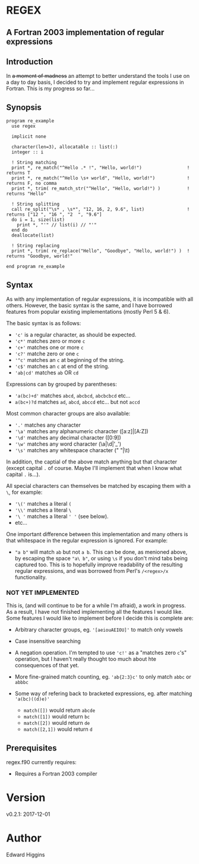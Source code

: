# REGEX
## A Fortran 2003 implementation of regular expressions

## Introduction
In ~~a moment of madness~~ an attempt to better understand the tools I use on
a day to day basis, I decided to try and implement regular expressions in
Fortran. This is my progress so far...

## Synopsis

```Fortran
program re_example
  use regex

  implicit none

  character(len=3), allocatable :: list(:)
  integer :: i

  ! String matching
  print *, re_match("^Hello .* !", "Hello, world!")                 ! returns T
  print *, re_match("^Hello \s+ world", "Hello, world!")            ! returns F, no comma
  print *, trim( re_match_str("^Hello", "Hello, world!") )          ! returns "Hello"

  ! String splitting
  call re_split("\s* , \s*", "12, 16, 2, 9.6", list)                ! returns ["12 ", "16 ", "2  ", "9.6"]
  do i = 1, size(list)
    print *, "'" // list(i) // "'"
  end do
  deallocate(list)

  ! String replacing
  print *, trim( re_replace("Hello", "Goodbye", "Hello, world!") )  ! returns "Goodbye, world!"

end program re_example
```

## Syntax

As with any implementation of regular expressions, it is incompatible with all
others. However, the basic syntax is the same, and I have borrowed features from
popular existing implementations (mostly Perl 5 & 6).

The basic syntax is as follows:
 - `'c'` is a regular character, as should be expected.
 - `'c*'` matches zero or more `c`
 - `'c+'` matches one or more `c`
 - `'c?'` matche  zero or one `c`
 - `'^c'` matches an `c` at beginning of the string.
 - `'c$'` matches an `c` at end of the string.
 - `'ab|cd'` matches `ab` OR `cd`

Expressions can by grouped by parentheses:
 - `'a(bc)+d'` matches `abcd`, `abcbcd`, `abcbcbcd` etc...
 - `a(bc+)?d` matches `ad`, `abcd`, `abccd` etc... but not `accd`

Most common character groups are also available:
 - `'.'` matches any character
 - `'\a'` matches any alphanumeric character ([a:z]|[A:Z])
 - `'\d'` matches any decimal character ([0:9])
 - `'\w'` matches any word character (\a|\d|'_')
 - `'\s'` matches any whitespace character (" "|\t)

In addition, the captial of the above match anything but that character (except
capital `.` of course. Maybe I'll implement that when I know what capital `.`
is...).  

All special characters can themselves be matched by escaping them with a `\`,
for example:
 - `'\('` matches a literal `(` 
 - `'\\'` matches a literal `\`
 - `'\ '` matches a literal `' '` (see below).
 - etc...

One important difference between this implementation and many others is that
whitespace in the regular expression is ignored. For example:
 - `"a b"` will match `ab` but not `a b`. 
This can be done, as menioned above, by escaping the space `"a\ b"`, or using
`\s` if you don't mind tabs being captured too. This is to hopefully improve
readability of the resulting regular expressions, and was borrowed from Perl's
`/<regex>/x` functionality.

### NOT YET IMPLEMENTED
This is, (and will continue to be for a while I'm afraid), a work in progress.
As a result, I have not finished implementing all the features I would like.
Some features I would like to implement before I decide this is complete are:
- Arbitrary character groups, eg. `'[aeiouAEIOU]'` to match only vowels
- Case insensitive searching
- A negation operation. I'm tempted to use `'c!'` as a "matches zero `c`'s"
  operation, but I haven't really thought too much about hte consequences of
  that yet.
- More fine-grained match counting, eg. `'ab{2:3}c'` to only match `abbc` or `abbbc`

- Some way of refering back to bracketed expressions, eg. after matching `'a(bc)((d)e)'`
  - `match([])` would return `abcde`
  - `match([1])` would return `bc`
  - `match([2])` would return `de`
  - `match([2,1])` would return `d`

## Prerequisites
regex.f90 currently requires:

  - Requires a Fortran 2003 compiler

# Version
v0.2.1: 2017-12-01

# Author
Edward Higgins
